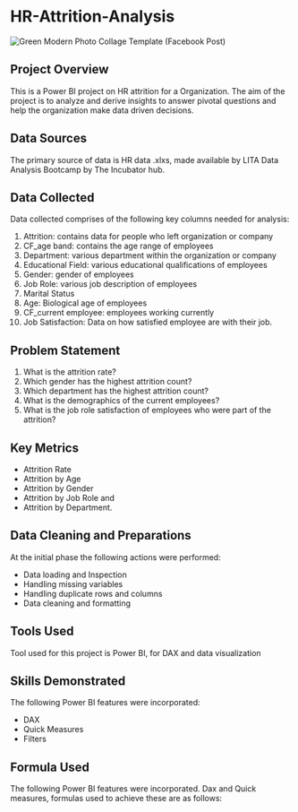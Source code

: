 # HR-Attrition-Analysis

![Green Modern Photo Collage Template (Facebook Post)](https://github.com/user-attachments/assets/de17a172-d26d-4ff3-8fcb-706c01fa5fa9)

## Project Overview

This is a Power BI project on HR attrition for a Organization. The aim of the project is to analyze and derive insights to answer pivotal questions and help the organization make data driven decisions.

## Data Sources

The primary source of data is HR data .xlxs, made available by LITA Data Analysis Bootcamp by The Incubator hub.

## Data Collected

Data collected comprises of the following key columns needed for analysis:
1. Attrition: contains data for people who left organization or company
2. CF_age band: contains the age range of employees
3. Department: various department within the organization or company
4. Educational Field: various educational qualifications of employees
5. Gender: gender of employees
6. Job Role: various job description of employees
7. Marital Status
8. Age: Biological age of employees
9. CF_current employee: employees working currently
10. Job Satisfaction: Data on how satisfied employee are with their job.

## Problem Statement

1. What is the attrition rate?
2. Which gender has the highest attrition count?
3. Which  department has the highest attrition count?
4. What is the demographics of the current employees?
5. What is the job role satisfaction of employees who were part of the attrition?

 ## Key Metrics

- Attrition Rate
- Attrition by Age 
- Attrition by Gender
- Attrition by Job Role and 
- Attrition by Department.

## Data Cleaning and Preparations

At the initial phase the following actions were performed:
- Data loading and Inspection
- Handling missing variables
- Handling duplicate rows and columns
- Data cleaning and formatting

## Tools Used

Tool used for this project is Power BI, for DAX and data visualization

## Skills Demonstrated

The following Power BI features  were incorporated:
- DAX
- Quick Measures
- Filters

## Formula Used

The following Power BI features were incorporated. Dax and Quick measures, formulas used to achieve these are as follows:






